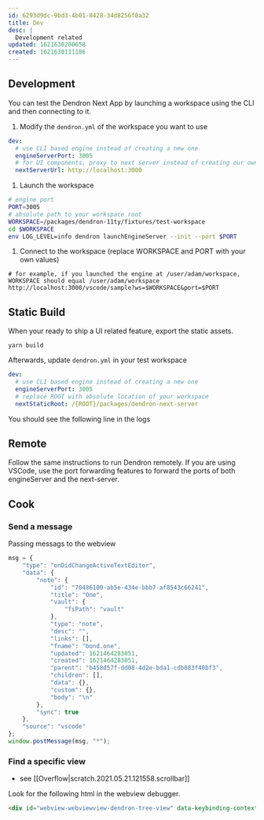```yaml
---
id: 6293d9dc-9bd3-4b01-8428-34d8256f0a32
title: Dev
desc: |
  Development related
updated: 1621630200658
created: 1621630111186
---
```


## Development 

You can test the Dendron Next App by launching a workspace using the CLI and then connecting to it. 

1. Modify the `dendron.yml` of the workspace you want to use
  ```yml
  dev:
    # use CLI based engine instead of creating a new one
    engineServerPort: 3005
    # for UI components, proxy to next server instead of creating our own
    nextServerUrl: http://localhost:3000
  ```
1. Launch the workspace
  ```sh
  # engine port
  PORT=3005
  # absolute path to your workspace root
  WORKSPACE=/packages/dendron-11ty/fixtures/test-workspace
  cd $WORKSPACE
  env LOG_LEVEL=info dendron launchEngineServer --init --port $PORT
  ```
1. Connect to the workspace (replace WORKSPACE and PORT with your own values)
  ```
  # for example, if you launched the engine at /user/adam/workspace, WORKSPACE should equal /user/adam/workspace
  http://localhost:3000/vscode/sample?ws=$WORKSPACE&port=$PORT
  ```

## Static Build

When your ready to ship a UI related feature, export the static assets. 

```
yarn build
```

Afterwards, update `dendron.yml` in your test workspace

  ```yml
  dev:
    # use CLI based engine instead of creating a new one
    engineServerPort: 3005
    # replace ROOT with absolute location of your workspace 
    nextStaticRoot: /{ROOT}/packages/dendron-next-server
  ```

You should see the following line in the logs

## Remote
Follow the same instructions to run Dendron remotely. If you are using VSCode, use the port forwarding features to forward the ports of both engineServer and the next-server.

## Cook
### Send a message

Passing messags to the webview

```js
msg = {
    "type": "onDidChangeActiveTextEditor",
    "data": {
        "note": {
            "id": "70486100-ab5e-434e-bbb7-af8543c66241",
            "title": "One",
            "vault": {
                "fsPath": "vault"
            },
            "type": "note",
            "desc": "",
            "links": [],
            "fname": "bond.one",
            "updated": 1621464283051,
            "created": 1621464283051,
            "parent": "b458d57f-dd08-4d2e-bda1-cdb883f40bf3",
            "children": [],
            "data": {},
            "custom": {},
            "body": "\n"
        },
        "sync": true
    },
    "source": "vscode"
};
window.postMessage(msg, "*");
```

### Find a specific view

- see [[Overflow|scratch.2021.05.21.121558.scrollbar]]

Look for the following html in the webview debugger.

```html
<div id="webview-webviewview-dendron-tree-view" data-keybinding-context="30" style="visibility: visible; position: absolute; overflow: hidden; top: 405px; left: 48px; width: 305px; height: 353px;"><iframe class="webview ready" sandbox="allow-scripts allow-same-origin allow-forms allow-pointer-lock allow-downloads" allow="clipboard-read; clipboard-write;" src="vscode-webview://webviewview-dendron-tree-view/index.html?id=webviewview-dendron-tree-view&amp;extensionId=&amp;purpose=undefined&amp;serviceWorkerFetchIgnoreSubdomain=undefined&amp;platform=electron&amp;vscode-resource-origin=https%3A%2F%2Fwebviewview-dendron-tree-view.vscode-webview-test.com" style="border: none; width: 100%; height: 100%;"></iframe></div>
```